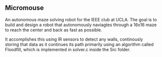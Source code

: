 ## Micromouse

An autonomous maze solving robot for the IEEE club at UCLA. The goal is to build and design a robot that autonomously naviagtes through a 16x16 maze to reach the center and back as fast as possible.

It accomplishes this using IR sensors to detect any walls, continously storing that data as it continues its path primarily using an algorithm called Floodfill, which is implemented in solver.c inside the Src folder.
